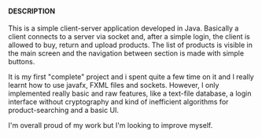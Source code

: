 #### DESCRIPTION
This is a simple client-server application developed in Java. Basically a client connects to a server via socket and, after a simple login,
the client is allowed to buy, return and upload products. The list of products is visible in the main screen and the navigation between section
is made with simple buttons.

It is my first "complete" project and i spent quite a few time on it and I really learnt how to use javafx, FXML files and sockets. 
However, I only implemented really basic and raw features, like a text-file database, a login interface without cryptography and
kind of inefficient algorithms for product-searching and a basic UI. 

I'm overall proud of my work but I'm looking to improve myself.
